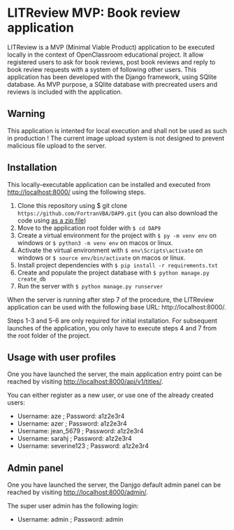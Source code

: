 # LITReview MVP: Book review application

LITReview is a MVP (Minimal Viable Product) application to be executed locally in the context
of OpenClassroom educational project. It allow registered users to ask for book reviews, post book reviews and reply to book review requests with a system of following other users.
This application has been developed with the Django framework, using SQlite database.
As MVP purpose, a SQlite database with precreated users and reviews is included with the application.

## Warning

This application is intented for local execution and shall not be used as such in production !
The current image upload system is not designed to prevent malicious file upload to the server.

## Installation

This locally-executable application can be installed and executed from [http://localhost:8000/](http://localhost:8000/) using the following steps.

1. Clone this repository using $ git clone `https://github.com/FortranVBA/DAP9.git` (you can also download the code using [as a zip file](https://github.com/FortranVBA/DAP9/archive/refs/heads/main.zip))
2. Move to the application root folder with `$ cd DAP9`
3. Create a virtual environment for the project with `$ py -m venv env` on windows or `$ python3 -m venv env` on macos or linux.
4. Activate the virtual environment with `$ env\Scripts\activate` on windows or `$ source env/bin/activate` on macos or linux.
5. Install project dependencies with `$ pip install -r requirements.txt`
6. Create and populate the project database with `$ python manage.py create_db`
7. Run the server with `$ python manage.py runserver`

When the server is running after step 7 of the procedure, the LITReview application can be used with the following base URL: http://localhost:8000/.

Steps 1-3 and 5-6 are only required for initial installation. For subsequent launches of the application, you only have to execute steps 4 and 7 from the root folder of the project.

## Usage with user profiles

One you have launched the server, the main application entry point can be reached by visiting [http://localhost:8000/api/v1/titles/](http://localhost:8000/api/v1/titles/).

You can either register as a new user, or use one of the already created users:
-	Username: aze ; Password: a1z2e3r4
-	Username: azer ; Password: a1z2e3r4
-	Username: jean_5679 ; Password: a1z2e3r4
-	Username: sarahj ; Password: a1z2e3r4
-	Username: severine123 ; Password: a1z2e3r4

## Admin panel

One you have launched the server, the Danjgo default admin panel can be reached by visiting [http://localhost:8000/admin/](http://localhost:8000/admin/).

The super user admin has the following login:
-	Username: admin ; Password: admin
